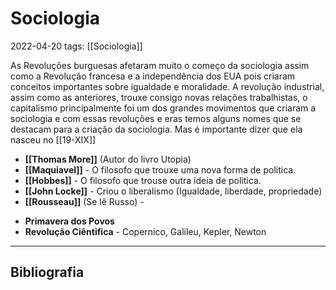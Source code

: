 # Sociologia
2022-04-20
tags: [[Sociologia]]

As Revoluções burguesas afetaram muito o começo da sociologia assim como a Revolução francesa e a independência dos EUA pois criaram conceitos importantes sobre igualdade e moralidade. A revolução industrial, assim como as anteriores, trouxe consigo novas relações trabalhistas, o capitalismo principalmente foi um dos grandes movimentos que criaram a sociologia e com essas revoluções e eras temos alguns nomes que se destacam para a criação da sociologia. Mas é importante dizer que ela nasceu no [[19-XIX]]

* **[[Thomas More]]** (Autor do livro Utopia)
* **[[Maquiavel]]** - O filosofo que trouxe uma nova forma de politica.
* **[[Hobbes]]** - O filosofo que trouse outra ideia de politica.
* **[[John Locke]]** - Criou o liberalismo (Igualdade, liberdade, propriedade)
* **[[Rousseau]]** (Se lê Russo) - 
- **Primavera dos Povos** 
- **Revolução Ciêntifica** - Copernico, Galileu, Kepler, Newton 


-----------------------------------------------
## Bibliografia
